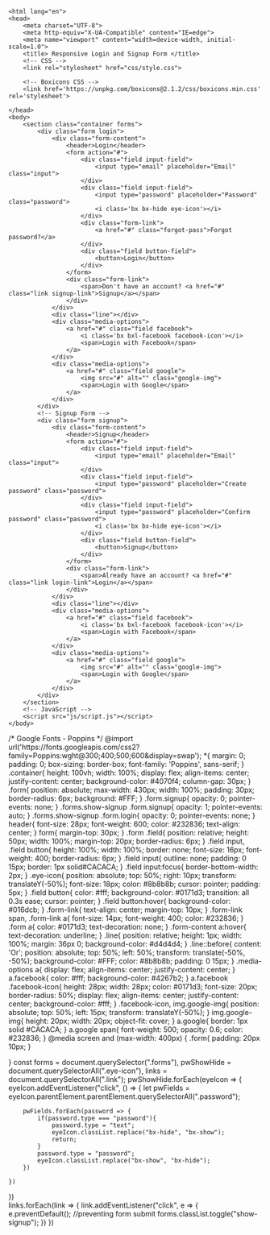 <!DOCTYPE html>
<!-- Coding By CodingNepal - codingnepalweb.com -->
    <html lang="en">
    <head>
        <meta charset="UTF-8">
        <meta http-equiv="X-UA-Compatible" content="IE=edge">
        <meta name="viewport" content="width=device-width, initial-scale=1.0">
        <title> Responsive Login and Signup Form </title>
        <!-- CSS -->
        <link rel="stylesheet" href="css/style.css">
                
        <!-- Boxicons CSS -->
        <link href='https://unpkg.com/boxicons@2.1.2/css/boxicons.min.css' rel='stylesheet'>
                        
    </head>
    <body>
        <section class="container forms">
            <div class="form login">
                <div class="form-content">
                    <header>Login</header>
                    <form action="#">
                        <div class="field input-field">
                            <input type="email" placeholder="Email" class="input">
                        </div>
                        <div class="field input-field">
                            <input type="password" placeholder="Password" class="password">
                            <i class='bx bx-hide eye-icon'></i>
                        </div>
                        <div class="form-link">
                            <a href="#" class="forgot-pass">Forgot password?</a>
                        </div>
                        <div class="field button-field">
                            <button>Login</button>
                        </div>
                    </form>
                    <div class="form-link">
                        <span>Don't have an account? <a href="#" class="link signup-link">Signup</a></span>
                    </div>
                </div>
                <div class="line"></div>
                <div class="media-options">
                    <a href="#" class="field facebook">
                        <i class='bx bxl-facebook facebook-icon'></i>
                        <span>Login with Facebook</span>
                    </a>
                </div>
                <div class="media-options">
                    <a href="#" class="field google">
                        <img src="#" alt="" class="google-img">
                        <span>Login with Google</span>
                    </a>
                </div>
            </div>
            <!-- Signup Form -->
            <div class="form signup">
                <div class="form-content">
                    <header>Signup</header>
                    <form action="#">
                        <div class="field input-field">
                            <input type="email" placeholder="Email" class="input">
                        </div>
                        <div class="field input-field">
                            <input type="password" placeholder="Create password" class="password">
                        </div>
                        <div class="field input-field">
                            <input type="password" placeholder="Confirm password" class="password">
                            <i class='bx bx-hide eye-icon'></i>
                        </div>
                        <div class="field button-field">
                            <button>Signup</button>
                        </div>
                    </form>
                    <div class="form-link">
                        <span>Already have an account? <a href="#" class="link login-link">Login</a></span>
                    </div>
                </div>
                <div class="line"></div>
                <div class="media-options">
                    <a href="#" class="field facebook">
                        <i class='bx bxl-facebook facebook-icon'></i>
                        <span>Login with Facebook</span>
                    </a>
                </div>
                <div class="media-options">
                    <a href="#" class="field google">
                        <img src="#" alt="" class="google-img">
                        <span>Login with Google</span>
                    </a>
                </div>
            </div>
        </section>
        <!-- JavaScript -->
        <script src="js/script.js"></script>
    </body>
</html>
/* Google Fonts - Poppins */
@import url('https://fonts.googleapis.com/css2?family=Poppins:wght@300;400;500;600&display=swap');
*{
    margin: 0;
    padding: 0;
    box-sizing: border-box;
    font-family: 'Poppins', sans-serif;
}
.container{
    height: 100vh;
    width: 100%;
    display: flex;
    align-items: center;
    justify-content: center;
    background-color: #4070f4;
    column-gap: 30px;
}
.form{
    position: absolute;
    max-width: 430px;
    width: 100%;
    padding: 30px;
    border-radius: 6px;
    background: #FFF;
}
.form.signup{
    opacity: 0;
    pointer-events: none;
}
.forms.show-signup .form.signup{
    opacity: 1;
    pointer-events: auto;
}
.forms.show-signup .form.login{
    opacity: 0;
    pointer-events: none;
}
header{
    font-size: 28px;
    font-weight: 600;
    color: #232836;
    text-align: center;
}
form{
    margin-top: 30px;
}
.form .field{
    position: relative;
    height: 50px;
    width: 100%;
    margin-top: 20px;
    border-radius: 6px;
}
.field input,
.field button{
    height: 100%;
    width: 100%;
    border: none;
    font-size: 16px;
    font-weight: 400;
    border-radius: 6px;
}
.field input{
    outline: none;
    padding: 0 15px;
    border: 1px solid#CACACA;
}
.field input:focus{
    border-bottom-width: 2px;
}
.eye-icon{
    position: absolute;
    top: 50%;
    right: 10px;
    transform: translateY(-50%);
    font-size: 18px;
    color: #8b8b8b;
    cursor: pointer;
    padding: 5px;
}
.field button{
    color: #fff;
    background-color: #0171d3;
    transition: all 0.3s ease;
    cursor: pointer;
}
.field button:hover{
    background-color: #016dcb;
}
.form-link{
    text-align: center;
    margin-top: 10px;
}
.form-link span,
.form-link a{
    font-size: 14px;
    font-weight: 400;
    color: #232836;
}
.form a{
    color: #0171d3;
    text-decoration: none;
}
.form-content a:hover{
    text-decoration: underline;
}
.line{
    position: relative;
    height: 1px;
    width: 100%;
    margin: 36px 0;
    background-color: #d4d4d4;
}
.line::before{
    content: 'Or';
    position: absolute;
    top: 50%;
    left: 50%;
    transform: translate(-50%, -50%);
    background-color: #FFF;
    color: #8b8b8b;
    padding: 0 15px;
}
.media-options a{
    display: flex;
    align-items: center;
    justify-content: center;
}
a.facebook{
    color: #fff;
    background-color: #4267b2;
}
a.facebook .facebook-icon{
    height: 28px;
    width: 28px;
    color: #0171d3;
    font-size: 20px;
    border-radius: 50%;
    display: flex;
    align-items: center;
    justify-content: center;
    background-color: #fff;
}
.facebook-icon,
img.google-img{
    position: absolute;
    top: 50%;
    left: 15px;
    transform: translateY(-50%);
}
img.google-img{
    height: 20px;
    width: 20px;
    object-fit: cover;
}
a.google{
    border: 1px solid #CACACA;
}
a.google span{
    font-weight: 500;
    opacity: 0.6;
    color: #232836;
}
@media screen and (max-width: 400px) {
    .form{
        padding: 20px 10px;
    }
    
}
const forms = document.querySelector(".forms"),
      pwShowHide = document.querySelectorAll(".eye-icon"),
      links = document.querySelectorAll(".link");
pwShowHide.forEach(eyeIcon => {
    eyeIcon.addEventListener("click", () => {
        let pwFields = eyeIcon.parentElement.parentElement.querySelectorAll(".password");
        
        pwFields.forEach(password => {
            if(password.type === "password"){
                password.type = "text";
                eyeIcon.classList.replace("bx-hide", "bx-show");
                return;
            }
            password.type = "password";
            eyeIcon.classList.replace("bx-show", "bx-hide");
        })
        
    })
})      
links.forEach(link => {
    link.addEventListener("click", e => {
       e.preventDefault(); //preventing form submit
       forms.classList.toggle("show-signup");
    })
})
